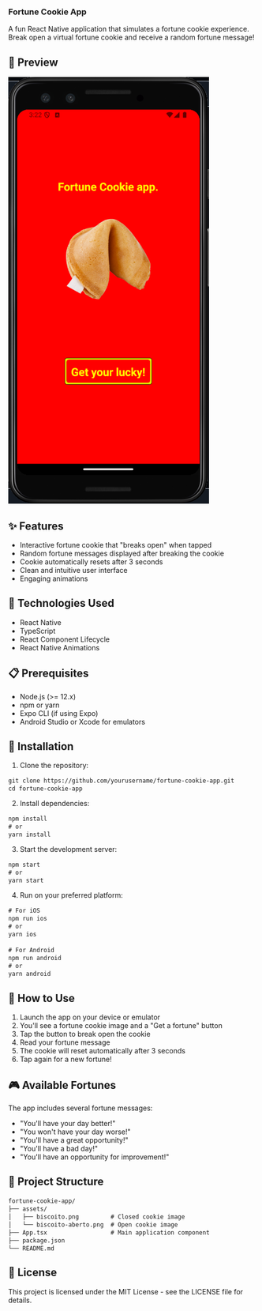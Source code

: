 ### Fortune Cookie App

A fun React Native application that simulates a fortune cookie experience. Break open a virtual fortune cookie and receive a random fortune message!

## 📱 Preview
![Fortune Cookie App Preview](./assets/preview.png)




## ✨ Features

- Interactive fortune cookie that "breaks open" when tapped
- Random fortune messages displayed after breaking the cookie
- Cookie automatically resets after 3 seconds
- Clean and intuitive user interface
- Engaging animations


## 🚀 Technologies Used

- React Native
- TypeScript
- React Component Lifecycle
- React Native Animations


## 📋 Prerequisites

- Node.js (>= 12.x)
- npm or yarn
- Expo CLI (if using Expo)
- Android Studio or Xcode for emulators


## 🔧 Installation

1. Clone the repository:

```shellscript
git clone https://github.com/yourusername/fortune-cookie-app.git
cd fortune-cookie-app
```


2. Install dependencies:

```shellscript
npm install
# or
yarn install
```


3. Start the development server:

```shellscript
npm start
# or
yarn start
```


4. Run on your preferred platform:

```shellscript
# For iOS
npm run ios
# or
yarn ios

# For Android
npm run android
# or
yarn android
```




## 📖 How to Use

1. Launch the app on your device or emulator
2. You'll see a fortune cookie image and a "Get a fortune" button
3. Tap the button to break open the cookie
4. Read your fortune message
5. The cookie will reset automatically after 3 seconds
6. Tap again for a new fortune!


## 🎮 Available Fortunes

The app includes several fortune messages:

- "You'll have your day better!"
- "You won't have your day worse!"
- "You'll have a great opportunity!"
- "You'll have a bad day!"
- "You'll have an opportunity for improvement!"


## 🧩 Project Structure

```plaintext
fortune-cookie-app/
├── assets/
│   ├── biscoito.png         # Closed cookie image
│   └── biscoito-aberto.png  # Open cookie image
├── App.tsx                  # Main application component
├── package.json
└── README.md
```
## 📄 License

This project is licensed under the MIT License - see the LICENSE file for details.
